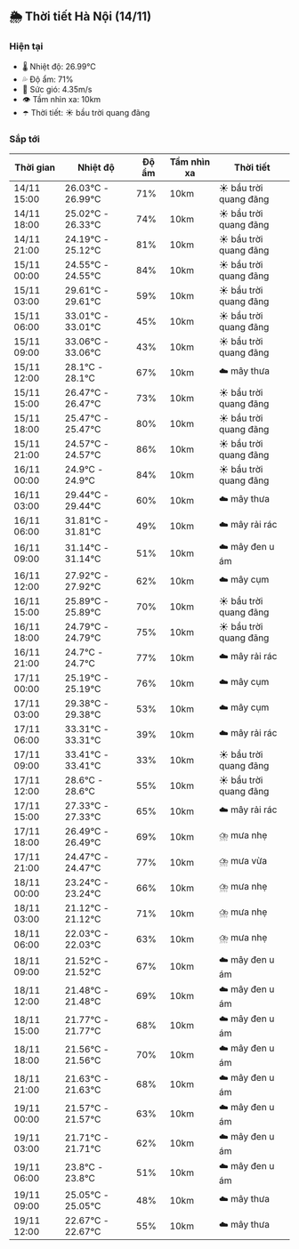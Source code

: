 ## 🌦️ Thời tiết Hà Nội (14/11)

### Hiện tại

- 🌡️ Nhiệt độ: 26.99℃
- 💦 Độ ẩm: 71%
- 💨 Sức gió: 4.35m/s
- 👁️ Tầm nhìn xa: 10km
- ☂️ Thời tiết: ☀️ bầu trời quang đãng

### Sắp tới

| Thời gian | Nhiệt độ | Độ ẩm | Tầm nhìn xa | Thời tiết |
| --- | --- | --- | --- | --- |
| 14/11 15:00 | 26.03℃ - 26.99℃ | 71% | 10km | ☀️ bầu trời quang đãng |
| 14/11 18:00 | 25.02℃ - 26.33℃ | 74% | 10km | ☀️ bầu trời quang đãng |
| 14/11 21:00 | 24.19℃ - 25.12℃ | 81% | 10km | ☀️ bầu trời quang đãng |
| 15/11 00:00 | 24.55℃ - 24.55℃ | 84% | 10km | ☀️ bầu trời quang đãng |
| 15/11 03:00 | 29.61℃ - 29.61℃ | 59% | 10km | ☀️ bầu trời quang đãng |
| 15/11 06:00 | 33.01℃ - 33.01℃ | 45% | 10km | ☀️ bầu trời quang đãng |
| 15/11 09:00 | 33.06℃ - 33.06℃ | 43% | 10km | ☀️ bầu trời quang đãng |
| 15/11 12:00 | 28.1℃ - 28.1℃ | 67% | 10km | ☁️ mây thưa |
| 15/11 15:00 | 26.47℃ - 26.47℃ | 73% | 10km | ☀️ bầu trời quang đãng |
| 15/11 18:00 | 25.47℃ - 25.47℃ | 80% | 10km | ☀️ bầu trời quang đãng |
| 15/11 21:00 | 24.57℃ - 24.57℃ | 86% | 10km | ☀️ bầu trời quang đãng |
| 16/11 00:00 | 24.9℃ - 24.9℃ | 84% | 10km | ☀️ bầu trời quang đãng |
| 16/11 03:00 | 29.44℃ - 29.44℃ | 60% | 10km | ☁️ mây thưa |
| 16/11 06:00 | 31.81℃ - 31.81℃ | 49% | 10km | ☁️ mây rải rác |
| 16/11 09:00 | 31.14℃ - 31.14℃ | 51% | 10km | ☁️ mây đen u ám |
| 16/11 12:00 | 27.92℃ - 27.92℃ | 62% | 10km | ☁️ mây cụm |
| 16/11 15:00 | 25.89℃ - 25.89℃ | 70% | 10km | ☀️ bầu trời quang đãng |
| 16/11 18:00 | 24.79℃ - 24.79℃ | 75% | 10km | ☀️ bầu trời quang đãng |
| 16/11 21:00 | 24.7℃ - 24.7℃ | 77% | 10km | ☁️ mây rải rác |
| 17/11 00:00 | 25.19℃ - 25.19℃ | 76% | 10km | ☁️ mây cụm |
| 17/11 03:00 | 29.38℃ - 29.38℃ | 53% | 10km | ☁️ mây cụm |
| 17/11 06:00 | 33.31℃ - 33.31℃ | 39% | 10km | ☁️ mây rải rác |
| 17/11 09:00 | 33.41℃ - 33.41℃ | 33% | 10km | ☀️ bầu trời quang đãng |
| 17/11 12:00 | 28.6℃ - 28.6℃ | 55% | 10km | ☀️ bầu trời quang đãng |
| 17/11 15:00 | 27.33℃ - 27.33℃ | 65% | 10km | ☁️ mây rải rác |
| 17/11 18:00 | 26.49℃ - 26.49℃ | 69% | 10km | ⛈️ mưa nhẹ |
| 17/11 21:00 | 24.47℃ - 24.47℃ | 77% | 10km | ⛈️ mưa vừa |
| 18/11 00:00 | 23.24℃ - 23.24℃ | 66% | 10km | ⛈️ mưa nhẹ |
| 18/11 03:00 | 21.12℃ - 21.12℃ | 71% | 10km | ⛈️ mưa nhẹ |
| 18/11 06:00 | 22.03℃ - 22.03℃ | 63% | 10km | ⛈️ mưa nhẹ |
| 18/11 09:00 | 21.52℃ - 21.52℃ | 67% | 10km | ☁️ mây đen u ám |
| 18/11 12:00 | 21.48℃ - 21.48℃ | 69% | 10km | ☁️ mây đen u ám |
| 18/11 15:00 | 21.77℃ - 21.77℃ | 68% | 10km | ☁️ mây đen u ám |
| 18/11 18:00 | 21.56℃ - 21.56℃ | 70% | 10km | ☁️ mây đen u ám |
| 18/11 21:00 | 21.63℃ - 21.63℃ | 68% | 10km | ☁️ mây đen u ám |
| 19/11 00:00 | 21.57℃ - 21.57℃ | 63% | 10km | ☁️ mây đen u ám |
| 19/11 03:00 | 21.71℃ - 21.71℃ | 62% | 10km | ☁️ mây đen u ám |
| 19/11 06:00 | 23.8℃ - 23.8℃ | 51% | 10km | ☁️ mây đen u ám |
| 19/11 09:00 | 25.05℃ - 25.05℃ | 48% | 10km | ☁️ mây thưa |
| 19/11 12:00 | 22.67℃ - 22.67℃ | 55% | 10km | ☁️ mây thưa |
